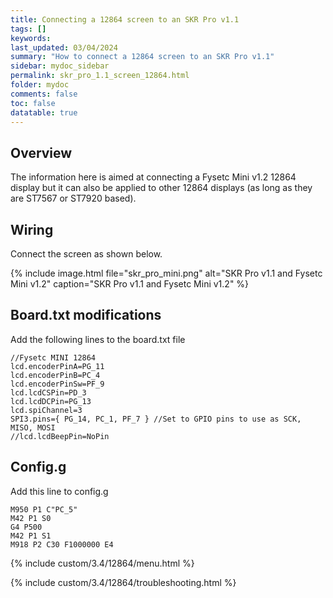 ```yaml
---
title: Connecting a 12864 screen to an SKR Pro v1.1
tags: []
keywords: 
last_updated: 03/04/2024
summary: "How to connect a 12864 screen to an SKR Pro v1.1"
sidebar: mydoc_sidebar
permalink: skr_pro_1.1_screen_12864.html
folder: mydoc
comments: false
toc: false
datatable: true
---
```


## Overview

The information here is aimed at connecting a Fysetc Mini v1.2 12864 display but it can also be applied to other 12864 displays (as long as they are ST7567 or ST7920 based).  

## Wiring

Connect the screen as shown below.  

{% include image.html file="skr_pro_mini.png" alt="SKR Pro v1.1 and Fysetc Mini v1.2" caption="SKR Pro v1.1 and Fysetc Mini v1.2" %}

## Board.txt modifications

Add the following lines to the board.txt file

```text
//Fysetc MINI 12864
lcd.encoderPinA=PG_11
lcd.encoderPinB=PC_4
lcd.encoderPinSw=PF_9
lcd.lcdCSPin=PD_3
lcd.lcdDCPin=PG_13
lcd.spiChannel=3
SPI3.pins={ PG_14, PC_1, PF_7 } //Set to GPIO pins to use as SCK, MISO, MOSI
//lcd.lcdBeepPin=NoPin
```

## Config.g

Add this line to config.g

```text
M950 P1 C"PC_5"
M42 P1 S0
G4 P500
M42 P1 S1
M918 P2 C30 F1000000 E4
```

{% include custom/3.4/12864/menu.html %}

{% include custom/3.4/12864/troubleshooting.html %}
